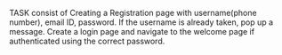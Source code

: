 TASK  consist of  Creating a Registration page with username(phone number), email ID, password. If the username is already taken, pop up a message.
Create a login page and navigate to the welcome page if authenticated using the correct password.
